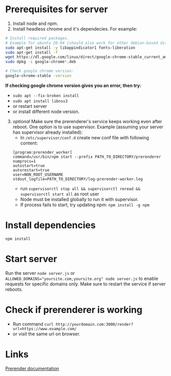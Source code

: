 # Prerequisites for server
1. Install node and npm.
2. Install headless chrome and it's dependecies. For example:
``` bash
# Install required packages. 
# Example for ubuntu 20.04 (should also work for other debian-based distributions ):
sudo apt-get install -y libappindicator1 fonts-liberation
sudo apt-get install -f
wget https://dl.google.com/linux/direct/google-chrome-stable_current_amd64.deb
sudo dpkg -i google-chrome*.deb

# Check google chrome version:
google-chrome-stable -version
```
**If checking google chrome version gives you an error, then try:**
- `sudo apt --fix-broken install`
- `sudo apt install libnss3`
- or restart server  
- or install different node version.

3. *optional* Make sure the prerenderer's service keeps working even after reboot. One option is to use supervisor. Example (assuming your server has supervisor already installed):
   * In `/etc/supervisor/conf.d` create new conf file with following content:
   ```
   [program:prerender_worker]
   command=/usr/bin/npm start --prefix PATH_TO_DIRECTORY/prerenderer
   numprocs=1
   autostart=true
   autorestart=true
   user=NON_ROOT_USERNAME
   stdout_logfile=PATH_TO_DIRECTORY/log-prerender-worker.log
   ```
   * run `supervisorctl stop all && supervisorctl reread && supervisorctl start all` as root user
   * Node must be installed globally to run it with supervisor.
   * If process fails to start, try updating npm: `npm install -g npm`

# Install dependencies
`npm install`

# Start server
Run the server `node server.js` or `ALLOWED_DOMAINS="yoursite.com,yoursite.org" node server.js` to enable requests for specific domains only. Make sure to restart the service if server reboots.

# Check if prerenderer is working
- Run command `curl http://yourdomain.com:3000/render?url=https://www.example.com/`
- or visit the same url on browser.

# Links
<a href="https://github.com/prerender/prerender#prerenderio">Prerender documentation</a>
